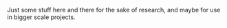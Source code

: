 Just some stuff here and there for the sake of research, and maybe for use in bigger scale projects.